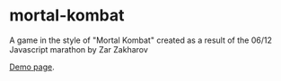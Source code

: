# mortal-kombat
A game in the style of "Mortal Kombat" created as a result of the 06/12 Javascript marathon by Zar Zakharov

[Demo page](https://leonhelm.github.io/mortal-kombat/).
